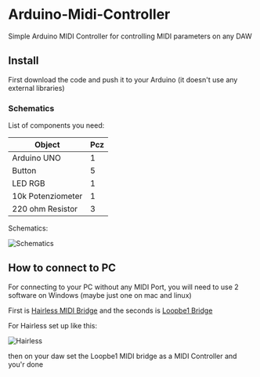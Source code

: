 # Arduino-Midi-Controller
Simple Arduino MIDI Controller for controlling MIDI parameters on any DAW

## Install

First download the code and push it to your Arduino (it doesn't use any external libraries)

### Schematics

List of components you need:

| Object            | Pcz |
|-------------------|-----|
| Arduino UNO       | 1   |
| Button            | 5   |
| LED RGB           | 1   |
| 10k Potenziometer | 1   |
| 220 ohm Resistor  | 3   |

Schematics:

![Schematics]("https://github.com/Bildcraft1/Arduino-Midi-Controller/raw/main/.assets/Fabulous%20Jofo.png")

## How to connect to PC

For connecting to your PC without any MIDI Port, you will need to use 2 software on Windows (maybe just one on mac and linux)

First is [Hairless MIDI Bridge]("http://projectgus.github.io/hairless-midiserial/") and the seconds is [Loopbe1 Bridge]("https://nerds.de/en/loopbe1.html")

For Hairless set up like this:

![Hairless]("https://github.com/Bildcraft1/Arduino-Midi-Controller/raw/main/.assets/Hairless.png")

then on your daw set the Loopbe1 MIDI bridge as a MIDI Controller and you'r done
